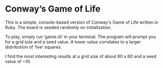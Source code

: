 # Conway’s Game of Life
This is a simple, console-based version of Conway's Game of Life written in Ruby. The board is seeded randomly on initialization.

To play, simply run ‘game.rb’ in your terminal. The program will prompt you for a grid size and a seed value. A lower value correlates to a larger distribution of ‘live’ squares.

I find the most interesting results at a grid size of about 60 x 60 and a seed value of ~10.